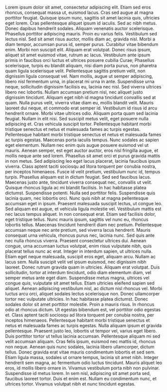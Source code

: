 Lorem ipsum dolor sit amet, consectetur adipiscing elit. Etiam sed eros rhoncus, consequat massa ut, euismod lacus. Cras sed augue at magna porttitor feugiat. Quisque ipsum nunc, sagittis sit amet lacinia quis, ultricies eget lorem. Cras pellentesque aliquet ipsum id iaculis. Sed ac nibh metus. Donec dapibus hendrerit sodales. Aliquam venenatis auctor scelerisque. Phasellus porttitor adipiscing mauris.
Proin eu varius felis. Vestibulum sed lectus nisl. Sed sit amet risus auctor, mollis diam ac, gravida nisl. Morbi a diam tempor, accumsan purus id, semper purus. Curabitur vitae bibendum enim. Morbi non suscipit elit. Aliquam erat volutpat. Donec risus ipsum, aliquet sit amet euismod vitae, rutrum ac lacus. Vestibulum ante ipsum primis in faucibus orci luctus et ultrices posuere cubilia Curae; Phasellus scelerisque, turpis eu blandit aliquam, nisi diam porta purus, non pharetra quam ligula scelerisque velit. Pellentesque sagittis pretium velit, non dignissim ligula consequat vel. Nam mollis, augue ut semper adipiscing, libero nisl fermentum urna, in placerat mi urna in ante. Suspendisse urna neque, sollicitudin dignissim facilisis eu, lacinia nec nisl. Sed viverra ultrices libero nec lobortis. Nullam accumsan pretium nisl, nec aliquet justo dignissim tincidunt. Aliquam eget nibh id magna tincidunt convallis sed at quam.
Nulla purus velit, viverra vitae diam eu, mollis blandit velit. Mauris laoreet dui neque, et commodo erat semper id. Vestibulum id risus id arcu hendrerit ornare. Morbi vitae ultrices odio. Aliquam porta quam sed lacinia feugiat. Nullam in elit nisi. Sed suscipit metus velit, eget posuere nulla adipiscing et. Cras vehicula suscipit tortor. Pellentesque habitant morbi tristique senectus et netus et malesuada fames ac turpis egestas. Pellentesque habitant morbi tristique senectus et netus et malesuada fames ac turpis egestas. Maecenas porta iaculis tempus.
Nunc sodales ac sapien eget elementum. Nullam nec enim quis augue posuere euismod vel ut mauris. Aenean semper, est eget auctor auctor, eros nisl fringilla augue, et mollis neque ante sed lorem. Phasellus sit amet orci et purus gravida mattis in non metus. Sed adipiscing leo eget lacus placerat, lacinia faucibus ipsum viverra. Class aptent taciti sociosqu ad litora torquent per conubia nostra, per inceptos himenaeos. Fusce id velit pretium, vestibulum nunc id, tempus turpis. Phasellus aliquam est in dictum feugiat. Sed sed faucibus lacus. Maecenas justo ante, tincidunt viverra consequat nec, convallis ut velit.
Quisque rhoncus ligula ac mi blandit facilisis. In hac habitasse platea dictumst. Suspendisse potenti. Nulla sed porttitor felis. Suspendisse quis lacinia quam, nec lobortis orci. Nunc quis nibh at magna pellentesque accumsan eget in ipsum. Praesent malesuada suscipit lectus, ut congue leo. Sed aliquam est augue, et vehicula ligula molestie vel. Vestibulum mattis est nec lacus tempus aliquet. In non consequat erat. Etiam sed facilisis dolor, eget tristique tellus. Nunc mauris ipsum, sagittis vel nunc eu, rhoncus lobortis tellus.
Maecenas tincidunt hendrerit diam nec pretium. Pellentesque accumsan neque nec ante pretium, sed viverra lacus hendrerit. Mauris consequat urna vehicula, rhoncus purus nec, lacinia nunc. Sed quis ante nec nulla rhoncus viverra. Praesent consectetur ultrices dui. Aenean congue, urna accumsan luctus volutpat, enim risus vulputate nibh, quis placerat tellus nunc ac erat. Integer in interdum sapien, ut ultrices nulla. Etiam eget neque malesuada, suscipit eros eget, aliquam arcu. Nullam ac lacus sem. Nulla suscipit velit vel ipsum euismod, nec dignissim nibh laoreet. Donec rutrum gravida quam in ultricies. Aliquam erat volutpat. Duis sollicitudin, tortor at interdum tincidunt, odio diam elementum diam, vel semper metus ante eget diam. Suspendisse metus magna, ultrices vel congue quis, vulputate sit amet tellus. Etiam ultricies eleifend sapien sed aliquet. Aenean adipiscing vestibulum nisl, ac dictum nisl rhoncus vel.
Morbi luctus arcu orci, aliquet sodales lectus scelerisque non. Donec ullamcorper tortor nec vulputate ultricies. In hac habitasse platea dictumst. Donec sodales dolor sit amet porttitor molestie. Proin a mauris risus. In rhoncus odio at rhoncus dictum. Ut egestas bibendum est, vel porttitor odio egestas et. Class aptent taciti sociosqu ad litora torquent per conubia nostra, per inceptos himenaeos. Pellentesque habitant morbi tristique senectus et netus et malesuada fames ac turpis egestas. Nulla aliquam ipsum et gravida pellentesque. Praesent justo leo, lobortis ut tempor vel, varius eget libero. Duis porttitor tortor ut tellus lacinia accumsan. Pellentesque aliquam mi sed velit accumsan aliquam. Cras felis ipsum, euismod nec mattis id, rhoncus non neque. Aenean quis nunc sodales, lacinia libero ullamcorper, dictum tellus. Donec gravida erat vitae mauris condimentum lobortis et sed sem.
Etiam ligula massa, sodales ut ornare tempus, lacinia sit amet nibh. Integer hendrerit sem magna, ac fermentum odio luctus tincidunt. Mauris aliquet leo eros, id mollis libero ornare in. Vivamus vestibulum porta nibh non pulvinar. Suspendisse id metus lorem. In sem nisl, adipiscing sit amet porta sed, faucibus laoreet tortor. Duis et enim est. Nullam eu condimentum nunc, et ultrices tortor. Vivamus volutpat nibh et nunc tincidunt egestas.